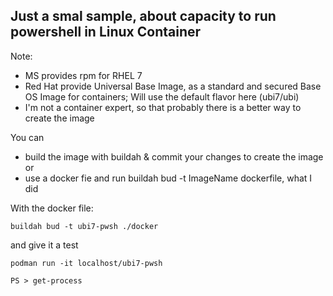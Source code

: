 ## Just a smal sample, about capacity to run powershell in Linux Container 
Note: 
* MS provides rpm for RHEL 7 
* Red Hat provide Universal Base Image, as a standard and secured Base OS Image for containers; Will use the default flavor here (ubi7/ubi)
* I'm not a container expert, so that probably there is a better way to create the image 

You can 
 * build the image with buildah & commit your changes to create the image
or
 * use a docker fie and run buildah bud -t ImageName dockerfile, what I did 

With the docker file:

`buildah bud -t ubi7-pwsh ./docker` 

and give it a test 

`podman run -it localhost/ubi7-pwsh`

`PS > get-process`


